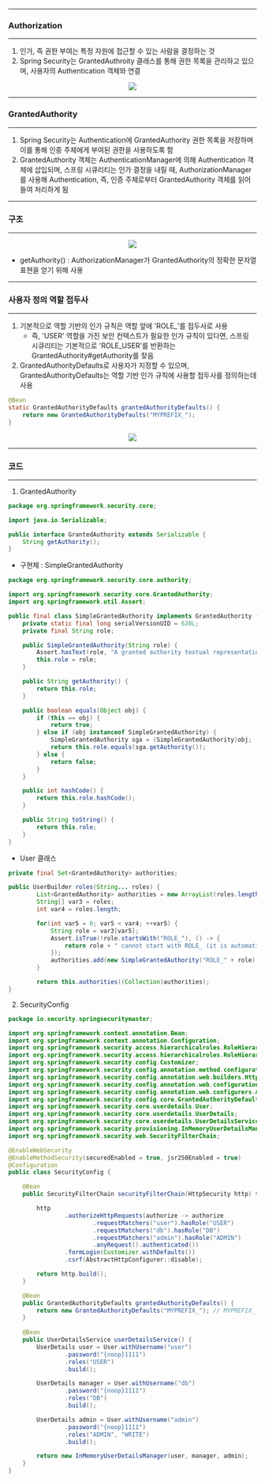 -----
### Authorization
-----
1. 인가, 즉 권한 부여는 특정 자원에 접근할 수 있는 사람을 결정하는 것
2. Spring Security는 GrantedAuthroity 클래스를 통해 권한 목록을 관리하고 있으며, 사용자의 Authentication 객체와 연결
<div align="center">
<img src="https://github.com/user-attachments/assets/9cff80be-e2b2-4d46-9e60-2e31d6eaf22d">
</div>

-----
### GrantedAuthority
-----
1. Spring Security는 Authentication에 GrantedAuthority 권한 목록을 저장하며 이를 통해 인증 주체에게 부여된 권한을 사용하도록 함
2. GrantedAuthority 객체는 AuthenticationManager에 의해 Authentication 객체에 삽입되며, 스프링 시큐리티는 인가 결정을 내릴 때, AuthorizationManager를 사용해 Authentication, 즉, 인증 주체로부터 GrantedAuthority 객체를 읽어들여 처리하게 됨

-----
### 구조
-----
<div align="center">
<img src="https://github.com/user-attachments/assets/4290e2b7-3891-4fe0-a83d-93c7db9b6f55">
</div>

  - getAuthority() : AuthorizationManager가 GrantedAuthority의 정확한 문자열 표현을 얻기 위해 사용

-----
### 사용자 정의 역할 접두사
-----
1. 기본적으로 역할 기반의 인가 규칙은 역할 앞에 'ROLE_'를 접두사로 사용
   - 즉, 'USER' 역할을 가진 보안 컨텍스트가 필요한 인가 규칙이 있다면, 스프링 시큐리티는 기본적으로 'ROLE_USER'를 반환하는 GrantedAuthority#getAuthority를 찾음
2. GrantedAuthorityDefaults로 사용자가 지정할 수 있으며, GrantedAuthorityDefaults는 역할 기반 인가 규칙에 사용할 접두사를 정의하는데 사용
```java
@Bean
static GrantedAuthorityDefaults grantedAuthorityDefaults() {
    return new GrantedAuthorityDefaults("MYPREFIX_");
}
```
<div align="center">
<img src="https://github.com/user-attachments/assets/1a7d1679-aa4b-413d-95a2-aeadc6636422">
</div>

-----
### 코드
-----
1. GrantedAuthority
```java
package org.springframework.security.core;

import java.io.Serializable;

public interface GrantedAuthority extends Serializable {
    String getAuthority();
}
```

  - 구현체 : SimpleGrantedAuthority
```java
package org.springframework.security.core.authority;

import org.springframework.security.core.GrantedAuthority;
import org.springframework.util.Assert;

public final class SimpleGrantedAuthority implements GrantedAuthority {
    private static final long serialVersionUID = 620L;
    private final String role;

    public SimpleGrantedAuthority(String role) {
        Assert.hasText(role, "A granted authority textual representation is required");
        this.role = role;
    }

    public String getAuthority() {
        return this.role;
    }

    public boolean equals(Object obj) {
        if (this == obj) {
            return true;
        } else if (obj instanceof SimpleGrantedAuthority) {
            SimpleGrantedAuthority sga = (SimpleGrantedAuthority)obj;
            return this.role.equals(sga.getAuthority());
        } else {
            return false;
        }
    }

    public int hashCode() {
        return this.role.hashCode();
    }

    public String toString() {
        return this.role;
    }
}
```

  - User 클래스
```java
private final Set<GrantedAuthority> authorities;

public UserBuilder roles(String... roles) {
        List<GrantedAuthority> authorities = new ArrayList(roles.length);
        String[] var3 = roles;
        int var4 = roles.length;

        for(int var5 = 0; var5 < var4; ++var5) {
            String role = var3[var5];
            Assert.isTrue(!role.startsWith("ROLE_"), () -> {
                return role + " cannot start with ROLE_ (it is automatically added)";
            });
            authorities.add(new SimpleGrantedAuthority("ROLE_" + role)); // SimpleGrantedAuthority 저장 (접두사가 ROLE_로 설정)
        }

        return this.authorities((Collection)authorities);
}
```

2. SecurityConfig
```java
package io.security.springsecuritymaster;

import org.springframework.context.annotation.Bean;
import org.springframework.context.annotation.Configuration;
import org.springframework.security.access.hierarchicalroles.RoleHierarchy;
import org.springframework.security.access.hierarchicalroles.RoleHierarchyImpl;
import org.springframework.security.config.Customizer;
import org.springframework.security.config.annotation.method.configuration.EnableMethodSecurity;
import org.springframework.security.config.annotation.web.builders.HttpSecurity;
import org.springframework.security.config.annotation.web.configuration.EnableWebSecurity;
import org.springframework.security.config.annotation.web.configurers.AbstractHttpConfigurer;
import org.springframework.security.config.core.GrantedAuthorityDefaults;
import org.springframework.security.core.userdetails.User;
import org.springframework.security.core.userdetails.UserDetails;
import org.springframework.security.core.userdetails.UserDetailsService;
import org.springframework.security.provisioning.InMemoryUserDetailsManager;
import org.springframework.security.web.SecurityFilterChain;

@EnableWebSecurity
@EnableMethodSecurity(securedEnabled = true, jsr250Enabled = true)
@Configuration
public class SecurityConfig {

    @Bean
    public SecurityFilterChain securityFilterChain(HttpSecurity http) throws Exception {

        http
                .authorizeHttpRequests(authorize -> authorize
                        .requestMatchers("user").hasRole("USER")
                        .requestMatchers("db").hasRole("DB")
                        .requestMatchers("admin").hasRole("ADMIN")
                        .anyRequest().authenticated())
                .formLogin(Customizer.withDefaults())
                .csrf(AbstractHttpConfigurer::disable);

        return http.build();
    }

    @Bean
    public GrantedAuthorityDefaults grantedAuthorityDefaults() {
        return new GrantedAuthorityDefaults("MYPREFIX_"); // MYPREFIX_ 접두사는 권한 규칙에만 적용 (사용자 권한 정보에 적용되지 않음)
    }
    
    @Bean
    public UserDetailsService userDetailsService() {
        UserDetails user = User.withUsername("user")
                .password("{noop}1111")
                .roles("USER")
                .build();

        UserDetails manager = User.withUsername("db")
                .password("{noop}1111")
                .roles("DB")
                .build();

        UserDetails admin = User.withUsername("admin")
                .password("{noop}1111")
                .roles("ADMIN", "WRITE")
                .build();

        return new InMemoryUserDetailsManager(user, manager, admin);
    }
}
```
